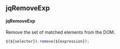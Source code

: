 ## jqRemoveExp
#### jqRemoveExp
Remove the set of matched elements from the DOM.
```javascript
$(${selector}).remove(${expression});
```